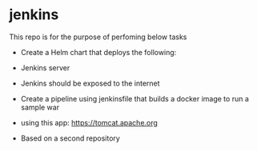 # jenkins

This repo is for the purpose of perfoming below tasks
- Create a Helm chart that deploys the following: 

- Jenkins server 

- Jenkins should be exposed to the internet 

- Create a pipeline using jenkinsfile that builds a docker image to run a sample war 

- using this app: https://tomcat.apache.org
- Based on a second repository 
